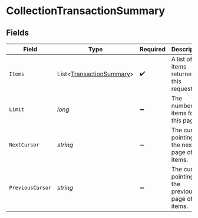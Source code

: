 # CollectionTransactionSummary


## Fields

| Field                                                                     | Type                                                                      | Required                                                                  | Description                                                               | Example                                                                   |
| ------------------------------------------------------------------------- | ------------------------------------------------------------------------- | ------------------------------------------------------------------------- | ------------------------------------------------------------------------- | ------------------------------------------------------------------------- |
| `Items`                                                                   | List<[TransactionSummary](../../Models/Components/TransactionSummary.md)> | :heavy_check_mark:                                                        | A list of items returned for this request.                                |                                                                           |
| `Limit`                                                                   | *long*                                                                    | :heavy_minus_sign:                                                        | The number of items for this page.                                        | 20                                                                        |
| `NextCursor`                                                              | *string*                                                                  | :heavy_minus_sign:                                                        | The cursor pointing at the next page of items.                            | ZXhhbXBsZTE                                                               |
| `PreviousCursor`                                                          | *string*                                                                  | :heavy_minus_sign:                                                        | The cursor pointing at the previous page of items.                        | Xkjss7asS                                                                 |